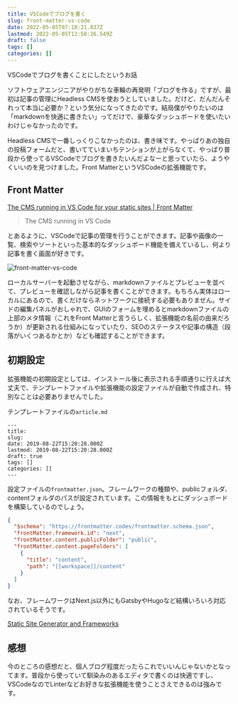 ```yaml
---
title: VSCodeでブログを書く
slug: front-matter-vs-code
date: 2022-05-05T07:10:21.837Z
lastmod: 2022-05-05T12:58:26.549Z
draft: false
tags: []
categories: []
---
```

VSCodeでブログを書くことにしたというお話

ソフトウェアエンジニアがやりがちな車輪の再発明「ブログを作る」ですが、最初は記事の管理にHeadless CMSを使おうとしていました。だけど、だんだんそれって本当に必要か？という気分になってきたのです。結局僕がやりたいのは「markdownを快適に書きたい」ってだけで、豪華なダッシュボードを使いたいわけじゃなかったのです。

Headless CMSで一番しっくりこなかったのは、書き味です。やっぱりあの独自の投稿フォームだと、書いてていまいちテンションが上がらなくて、やっぱり普段から使ってるVSCodeでブログを書きたいんだよなーと思っていたら、ようやくいいのを見つけました。Front MatterというVSCodeの拡張機能です。

## Front Matter

[The CMS running in VS Code for your static sites | Front Matter](https://frontmatter.codes/)

>The CMS running in VS Code

とあるように、VSCodeで記事の管理を行うことができます。記事や画像の一覧、検索やソートといった基本的なダッシュボード機能を備えているし、何より記事を書く画面が好きです。

![front-matter-vs-code](/img/front-matter-vs-code.png)

ローカルサーバーを起動させながら、markdownファイルとプレビューを並べて、プレビューを確認しながら記事を書くことができます。もちろん実体はローカルにあるので、書くだけならネットワークに接続する必要もありません。サイドの編集パネルがおしゃれで、GUIのフォームを埋めるとmarkdownファイルの上部のメタ情報（これをFront Matterと言うらしく、拡張機能の名前の由来だろうか）が更新される仕組みになっていたり、SEOのステータスや記事の構造（段落がいくつあるかとか）なども確認することができます。

## 初期設定

拡張機能の初期設定としては、インストール後に表示される手順通りに行えば大丈夫で、テンプレートファイルや拡張機能の設定ファイルが自動で作成され、特別なことは必要ありませんでした。

テンプレートファイルの`article.md`

```
---
title:
slug:
date: 2019-08-22T15:20:28.000Z
lastmod: 2019-08-22T15:20:28.000Z
draft: true
tags: []
categories: []
---

```

設定ファイルの`frontmatter.json`。フレームワークの種類や、publicフォルダ、contentフォルダのパスが設定されています。この情報をもとにダッシュボードを構築しているのでしょう。

```json
{
  "$schema": "https://frontmatter.codes/frontmatter.schema.json",
  "frontMatter.framework.id": "next",
  "frontMatter.content.publicFolder": "public",
  "frontMatter.content.pageFolders": [
    {
      "title": "content",
      "path": "[[workspace]]/content"
    }
  ]
}
```

なお、フレームワークはNext.js以外にもGatsbyやHugoなど結構いろいろ対応されているそうです。

[Static Site Generator and Frameworks](https://frontmatter.codes/docs/ssg-and-frameworks#support-additional-file-types)

## 感想

今のところの感想だと、個人ブログ程度だったらこれでいいんじゃないかとなってます。普段から使っていて馴染みのあるエディタで書くのは快適ですし、VSCodeなのでLinterなどお好きな拡張機能を使うことさえできるのは強みです。
